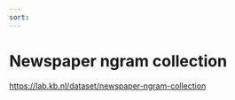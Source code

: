 ```yaml
---
sort: 
---
```


# Newspaper ngram collection 

https://lab.kb.nl/dataset/newspaper-ngram-collection
